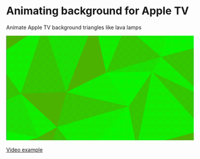 # Animating background for Apple TV

Animate Apple TV background triangles like lava lamps

![](animation-example.gif)

[Video example](https://youtu.be/p6xmH7hiJbU)